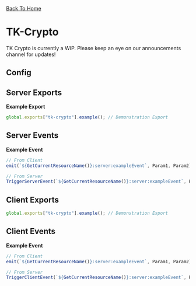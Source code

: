 [Back To Home](/)

# TK-Crypto

TK Crypto is currently a WIP. Please keep an eye on our announcements channel for updates!

## Config

## Server Exports

**Example Export**

```js
global.exports["tk-crypto"].example(); // Demonstration Export
```

## Server Events

**Example Event**

```js
// From Client
emit(`${GetCurrentResourceName()}:server:exampleEvent`, Param1, Param2); // Demonstration Event

// From Server
TriggerServerEvent(`${GetCurrentResourceName()}:server:exampleEvent`, Param1, Param2); // Demonstration Event
```

## Client Exports

```js
global.exports["tk-crypto"].example(); // Demonstration Export
```

## Client Events

**Example Event**

```js
// From Client
emit(`${GetCurrentResourceName()}:server:exampleEvent`, Param1, Param2); // Demonstration Event

// From Server
TriggerClientEvent(`${GetCurrentResourceName()}:server:exampleEvent`, Param1, Param2); // Demonstration Event
```
